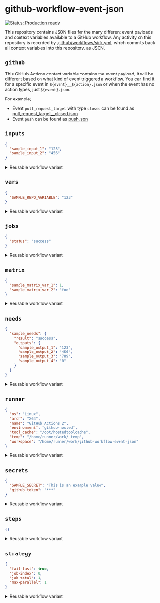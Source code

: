 # github-workflow-event-json

[![Status: Production ready](https://img.shields.io/badge/status-production_ready-green)](https://release-engineers.com/open-source-badges/)

This repository contains JSON files for the many different event payloads and context variables available to a GitHub workflow.
Any activity on this repository is recorded by [.github/workflows/sink.yml](.github/workflows/sink.yml), which commits back all context variables into this repository, as JSON.

## `github`

This GitHub Actions context variable contains the event payload, it will be different based on what kind of event triggered a workflow.
You can find it for a specific event in `${event}__${action}.json` or when the event has no action types, just `${event}.json`.

For example;

- Event `pull_request_target` with type `closed` can be found as [pull_request_target__closed.json](./pull_request_target__closed.json)
- Event `push` can be found as [push.json](./push.json)

## `inputs`

```json
{
  "sample_input_1": "123",
  "sample_input_2": "456"
}

```

<details>
  <summary>Reusable workflow variant</summary>

  In this repository the `workflow_call` section of sink.yml defines inputs with a different name, this is reflected in `inputs`;
  ```json
  {
  "sample_input_call_1": "789",
  "sample_input_call_2": "456"
}

  ```
</details>

## `vars`

```json
{
  "SAMPLE_REPO_VARIABLE": "123"
}

```

<details>
  <summary>Reusable workflow variant</summary>

  ```json
  {
  "SAMPLE_REPO_VARIABLE": "123"
}

  ```
</details>

## `jobs`

```json
{
  "status": "success"
}

```

<details>
  <summary>Reusable workflow variant</summary>

  ```json
  {
  "status": "success"
}

  ```
</details>

## `matrix`

```json
{
  "sample_matrix_var_1": 1,
  "sample_matrix_var_2": "foo"
}

```

<details>
  <summary>Reusable workflow variant</summary>

  ```json
  {
  "sample_matrix_var_1": 1,
  "sample_matrix_var_2": "foo"
}

  ```
</details>

## `needs`

```json
{
  "sample_needs": {
    "result": "success",
    "outputs": {
      "sample_output_1": "123",
      "sample_output_2": "456",
      "sample_output_3": "789",
      "sample_output_4": "0"
    }
  }
}

```

<details>
  <summary>Reusable workflow variant</summary>

  ```json
  {
  "sample_needs": {
    "result": "success",
    "outputs": {
      "sample_output_1": "123",
      "sample_output_2": "456",
      "sample_output_3": "789",
      "sample_output_4": "0"
    }
  }
}

  ```
</details>

## `runner`

```json
{
  "os": "Linux",
  "arch": "X64",
  "name": "GitHub Actions 2",
  "environment": "github-hosted",
  "tool_cache": "/opt/hostedtoolcache",
  "temp": "/home/runner/work/_temp",
  "workspace": "/home/runner/work/github-workflow-event-json"
}

```

<details>
  <summary>Reusable workflow variant</summary>

  ```json
  {
  "os": "Linux",
  "arch": "X64",
  "name": "GitHub Actions 3",
  "environment": "github-hosted",
  "tool_cache": "/opt/hostedtoolcache",
  "temp": "/home/runner/work/_temp",
  "workspace": "/home/runner/work/github-workflow-event-json"
}

  ```
</details>

## `secrets`

```json
{
  "SAMPLE_SECRET": "This is an example value",
  "github_token": "***"
}

```

<details>
  <summary>Reusable workflow variant</summary>

  Reusable workflows by default don't have access to secrets of the calling workflow.
  ```json
  {
  "github_token": "***"
}

  ```
</details>

## `steps`

```json
{}

```

<details>
  <summary>Reusable workflow variant</summary>

  ```json
  {}

  ```
</details>

## `strategy`

```json
{
  "fail-fast": true,
  "job-index": 0,
  "job-total": 1,
  "max-parallel": 1
}

```

<details>
  <summary>Reusable workflow variant</summary>

  ```json
  {
  "fail-fast": true,
  "job-index": 0,
  "job-total": 1,
  "max-parallel": 1
}

  ```
</details>
